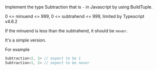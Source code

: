 Implement the type Subtraction that is ` - ` in Javascript by using BuildTuple.

0 <= minuend <= 999, 0 <= subtrahend <= 999, limited by Typescript v4.6.2

If the minuend is less than the subtrahend, it should be `never`.

It's a simple version.

For example

```ts
Subtraction<2, 1> // expect to be 1
Subtraction<1, 2> // expect to be never
```
